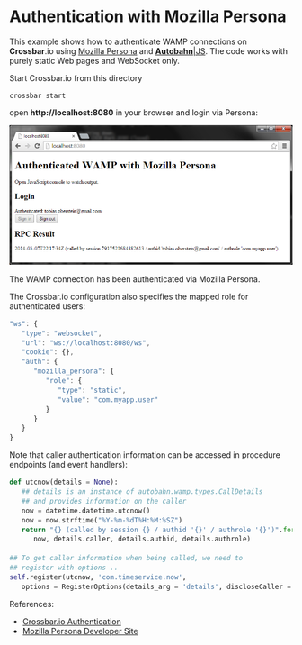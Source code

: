 Authentication with Mozilla Persona
===================================

This example shows how to authenticate WAMP connections on **Crossbar**.io using [Mozilla Persona](http://www.mozilla.org/en-US/persona/) and [**Autobahn**|JS](https://github.com/tavendo/AutobahnJS/). The code works with purely static Web pages and WebSocket only.

Start Crossbar.io from this directory

	crossbar start

open **http://localhost:8080** in your browser and login via Persona:

![](mozilla_persona.png)

The WAMP connection has been authenticated via Mozilla Persona.

The Crossbar.io configuration also specifies the mapped role for authenticated users:

```javascript
"ws": {
   "type": "websocket",
   "url": "ws://localhost:8080/ws",
   "cookie": {},
   "auth": {
      "mozilla_persona": {
         "role": {
            "type": "static",
            "value": "com.myapp.user"
         }
      }
   }
}
```

Note that caller authentication information can be accessed in procedure endpoints (and event handlers):

```python
def utcnow(details = None):
   ## details is an instance of autobahn.wamp.types.CallDetails
   ## and provides information on the caller
   now = datetime.datetime.utcnow()
   now = now.strftime("%Y-%m-%dT%H:%M:%SZ")
   return "{} (called by session {} / authid '{}' / authrole '{}')".format(\
      now, details.caller, details.authid, details.authrole)

## To get caller information when being called, we need to
## register with options ..
self.register(utcnow, 'com.timeservice.now',
   options = RegisterOptions(details_arg = 'details', discloseCaller = True))
```


References:

* [Crossbar.io Authentication](https://github.com/crossbario/crossbar/wiki/Authentication)
* [Mozilla Persona Developer Site](https://developer.mozilla.org/en-US/Persona)


